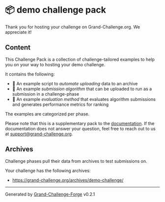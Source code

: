 # 📦 demo challenge pack
Thank you for hosting your challenge on Grand-Challenge.org. We appreciate it!

## Content

This Challenge Pack is a collection of challenge-tailored examples to help you on your
way to hosting your demo challenge.

It contains the following:
* ️🦾 An example script to _automate uploading_ data to an archive
* 🦿 An example _submission algorithm_ that can be uploaded to run as a submission in a challenge-phase
* 🧮 An example _evaluation method_ that evaluates algorithm submissions and generates performance
  metrics for ranking

The examples are categorized per phase.

Please note that this is a supplementary pack to the [documentation](https://grand-challenge.org/documentation/challenges/).
If the documentation does not answer your question, feel free to reach out to us at
[support@grand-challenge.org](mailto:support@grandchallenge.org).

## Archives
Challenge phases pull their data from archives to test submissions on.

Your challenge has the following archives:

* https://grand-challenge.org/archives/demo-challenge/


---
Generated by [Grand-Challenge-Forge](https://github.com/DIAGNijmegen/rse-grand-challenge-forge) v0.2.1
